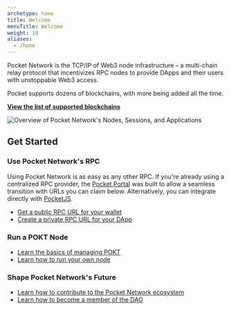```yaml
---
archetype: home
title: Welcome
menuTitle: Welcome
weight: 10
aliases:
  - /home
---
```



Pocket Network is the TCP/IP of Web3 node infrastructure – a multi-chain relay protocol that incentivizes RPC nodes to provide DApps and their users with unstoppable Web3 access.

Pocket supports dozens of blockchains, with more being added all the time.

[**View the list of supported blockchains**](/supported-blockchains/)

![Overview of Pocket Network's Nodes, Sessions, and Applications](/images/pocket_network_overview.png)
## Get Started

### Use Pocket Network's RPC

Using Pocket Network is as easy as any other RPC. If you're already using a centralized RPC provider, the [Pocket Portal](https://portal.pokt.network) was built to allow a seamless transition with URLs you can claim below. Alternatively, you can integrate directly with [PocketJS](https://docs.pokt.network/js/).

* [Get a public RPC URL for your wallet](/use/public-rpc/)
* [Create a private RPC URL for your DApp](/use/get-endpoint/)

### Run a POKT Node

* [Learn the basics of managing POKT](/pokt/)
* [Learn how to run your own node](/node/)

### Shape Pocket Network's Future

* [Learn how to contribute to the Pocket Network ecosystem](/community/contribute/)
* [Learn how to become a member of the DAO](/community/trophies/)
